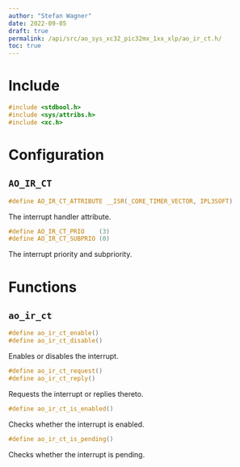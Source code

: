 ```yaml
---
author: "Stefan Wagner"
date: 2022-09-05
draft: true
permalink: /api/src/ao_sys_xc32_pic32mx_1xx_xlp/ao_ir_ct.h/
toc: true
---
```


# Include

```c
#include <stdbool.h>
#include <sys/attribs.h>
#include <xc.h>
```

# Configuration

## `AO_IR_CT`

```c
#define AO_IR_CT_ATTRIBUTE __ISR(_CORE_TIMER_VECTOR, IPL3SOFT)
```

The interrupt handler attribute.

```c
#define AO_IR_CT_PRIO    (3)
#define AO_IR_CT_SUBPRIO (0)
```

The interrupt priority and subpriority.

# Functions

## `ao_ir_ct`

```c
#define ao_ir_ct_enable()
#define ao_ir_ct_disable()
```

Enables or disables the interrupt.

```c
#define ao_ir_ct_request()
#define ao_ir_ct_reply()
```

Requests the interrupt or replies thereto.

```c
#define ao_ir_ct_is_enabled()
```

Checks whether the interrupt is enabled.

```c
#define ao_ir_ct_is_pending()
```

Checks whether the interrupt is pending.
